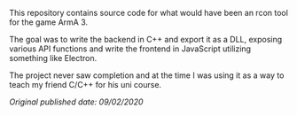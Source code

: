 This repository contains source code for what would have been an rcon tool for the game ArmA 3.

The goal was to write the backend in C++ and export it as a DLL, exposing various API functions and write the frontend in JavaScript utilizing something like Electron.

The project never saw completion and at the time I was using it as a way to teach my friend C/C++ for his uni course.

*Original published date: 09/02/2020*
